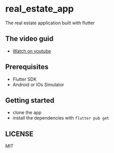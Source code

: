 # real_estate_app

The real estate application built with flutter

## The video guid

- [Watch on youtube](https://www.youtube.com/watch?v=AGTqJ6sUXbk)

## Prerequisites

- Flutter SDK
- Android or IOs Simulator

## Getting started

- clone the app
- install the dependencies with `flutter pub get`

## LICENSE

MIT
